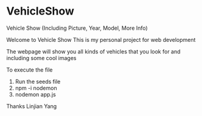 # VehicleShow
Vehicle Show (Including Picture, Year, Model, More Info)

Welcome to Vehicle Show
This is my personal project for web development

The webpage will show you all kinds of vehicles that you look for and including some cool images

To execute the file 
1. Run the seeds file
2. npm -i nodemon
3. nodemon app.js 

Thanks
Linjian Yang 
